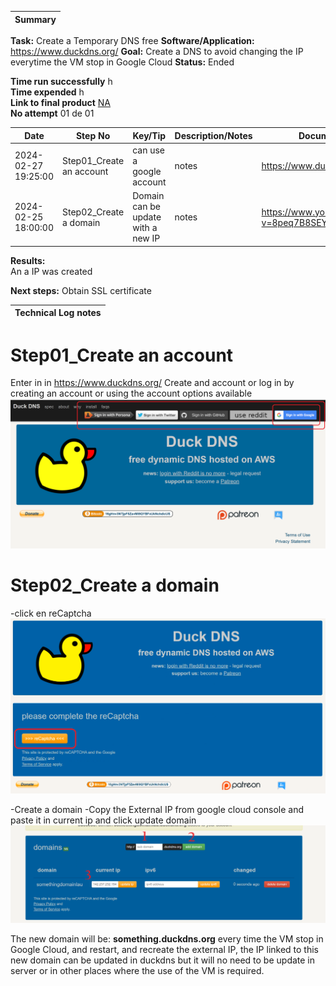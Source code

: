 | **Summary**                                       |
|---------------------------------------------------|

**Task:** Create a Temporary DNS free
**Software/Application:** https://www.duckdns.org/
**Goal:** Create a DNS to avoid changing the IP everytime the VM stop in Google Cloud
**Status:** Ended
  
**Time run successfully**  h  
**Time expended**         h  
**Link to final product** [NA](http://www.com)  
**No attempt** 01 de 01  
  
  
| **Date**              | **Step No**              | **Key/Tip**                             | **Description/Notes** | **Documentation**                           |
|-----------------------|--------------------------|-----------------------------------------|-----------------------|---------------------------------------------|
| 2024-02-27 19:25:00   | Step01_Create an account | can use a google account                | notes                 | https://www.duckdns.org/                    |
| 2024-02-25 18:00:00   | Step02_Create a domain   | Domain can be update with a new IP      | notes                 | https://www.youtube.com/watch?v=8peq7B8SEYk |  

    
**Results:**                    
 An a IP was created

**Next steps:**
Obtain SSL certificate

| **Technical Log notes**                           |
|---------------------------------------------------|

# Step01_Create an account 
Enter in in https://www.duckdns.org/
Create and account or log in by creating an account or using the account options available
![duck web site](../a00templates/img/img10.png)

# Step02_Create a domain
-click en reCaptcha
![duck web site](../a00templates/img/img11.png)

-Create a domain
-Copy the External IP from google cloud console and paste it in current ip and click update domain
![duck web site](../a00templates/img/img12.png)

The new domain will be: **something.duckdns.org** every time the VM stop in Google Cloud, and restart, and recreate the external IP, the IP linked to this new domain can be updated in duckdns but it will no need to be update in server or in other places where the use of the VM is required. 
